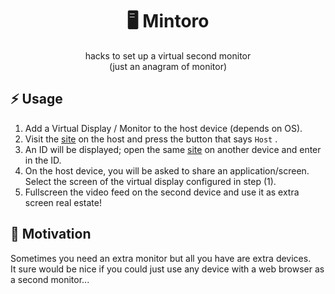 <p align="center">
	<h1 align="center">🖥️ Mintoro</h1>
</p>
<p align="center">hacks to set up a virtual second monitor<br/>(just an anagram of monitor)</p>

## ⚡ Usage

1. Add a Virtual Display / Monitor to the host device (depends on OS).
2. Visit the [site](ndbaker1.github.io/mintoro/) on the host and press the button that says `Host` .
3. An ID will be displayed; open the same [site](ndbaker1.github.io/mintoro/) on another device and enter in the ID.
4. On the host device, you will be asked to share an application/screen. Select the screen of the virtual display configured in step (1).
5. Fullscreen the video feed on the second device and use it as extra screen real estate!

## 🤔 Motivation

Sometimes you need an extra monitor but all you have are extra devices.  
It sure would be nice if you could just use any device with a web browser as a second monitor... 
